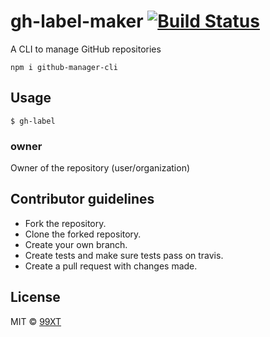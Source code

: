 # gh-label-maker [![Build Status](https://travis-ci.org/99xt/github-label-maker.svg?branch=master)](https://travis-ci.org/99xt/github-label-maker)

A CLI to manage GitHub repositories

```
npm i github-manager-cli
```

## Usage

```
$ gh-label
```

### owner

Owner of the repository (user/organization)

## Contributor guidelines

- Fork the repository.
- Clone the forked repository.
- Create your own branch.
- Create tests and make sure tests pass on travis.
- Create a pull request with changes made.

## License

MIT © [99XT](https://github.com/99xt)
